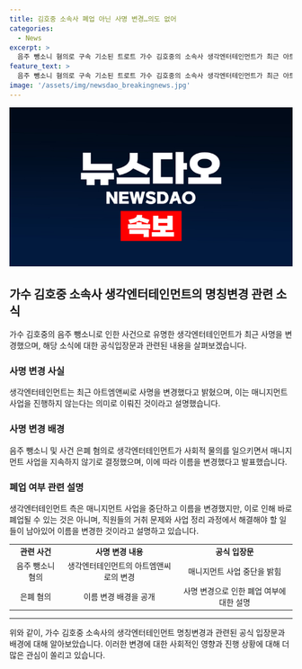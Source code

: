 ```yaml
---
title: 김호중 소속사 폐업 아닌 사명 변경…의도 없어
categories:
  - News
excerpt: >
  음주 뺑소니 혐의로 구속 기소된 트로트 가수 김호중의 소속사 생각엔터테인먼트가 최근 아트엠앤씨로 사명을 변경하여 사실상 폐업 절차를 밟고 있는 것으로 알려졌다. 김호중의 사건을 은폐한 혐의로 소속사 대표까지 구속되는 등 물의를 빚었으며, 소속 아티스트와의 전속 계약을 종료하며 매니지먼트 사업을 중단하는 결정을 내렸다. 생각엔터테인먼트는 이에 대해 마지막으로 매니지먼트 사업을 중단한다고 바로 폐업을 할 수 있는 것은 아니다라며 이름을 바꾼 것은 사업을 정리하는 과정에서 남아있는 일들을 해결하기 위함이라고 설명했다.
feature_text: >
  음주 뺑소니 혐의로 구속 기소된 트로트 가수 김호중의 소속사 생각엔터테인먼트가 최근 아트엠앤씨로 사명을 변경하여 사실상 폐업 절차를 밟고 있는 것으로 알려졌다. 김호중의 사건을 은폐한 혐의로 소속사 대표까지 구속되는 등 물의를 빚었으며, 소속 아티스트와의 전속 계약을 종료하며 매니지먼트 사업을 중단하는 결정을 내렸다. 생각엔터테인먼트는 이에 대해 마지막으로 매니지먼트 사업을 중단한다고 바로 폐업을 할 수 있는 것은 아니다라며 이름을 바꾼 것은 사업을 정리하는 과정에서 남아있는 일들을 해결하기 위함이라고 설명했다.
image: '/assets/img/newsdao_breakingnews.jpg'
---
```


<p><img src="/assets/img/newsdao_breakingnews.jpg" alt="implanttips 속보" /></p>

<h2 data-ke-size="size26">가수 김호중 소속사 생각엔터테인먼트의 명칭변경 관련 소식</h2>

<p data-ke-size="size16">가수 김호중의 음주 뺑소니로 인한 사건으로 유명한 생각엔터테인먼트가 최근 사명을 변경했으며, 해당 소식에 대한 공식입장문과 관련된 내용을 살펴보겠습니다.</p>

<h3><b>사명 변경 사실</b></h3>

<p data-ke-size="size16">생각엔터테인먼트는 최근 아트엠앤씨로 사명을 변경했다고 밝혔으며, 이는 매니지먼트 사업을 진행하지 않는다는 의미로 이뤄진 것이라고 설명했습니다.</p>

<h3><b>사명 변경 배경</b></h3>

<p data-ke-size="size16">음주 뺑소니 및 사건 은폐 혐의로 생각엔터테인먼트가 사회적 물의를 일으키면서 매니지먼트 사업을 지속하지 않기로 결정했으며, 이에 따라 이름을 변경했다고 발표했습니다.</p>

<h3><b>폐업 여부 관련 설명</b></h3>

<p data-ke-size="size16">생각엔터테인먼트 측은 매니지먼트 사업을 중단하고 이름을 변경했지만, 이로 인해 바로 폐업될 수 있는 것은 아니며, 직원들의 거취 문제와 사업 정리 과정에서 해결해야 할 일들이 남아있어 이름을 변경한 것이라고 설명하고 있습니다.</p>

<table>
    <tr>
        <td style="text-align: center; height: 17px;"><b>관련 사건</b></td>
        <td style="text-align: center; height: 17px;"><b>사명 변경 내용</b></td>
        <td style="text-align: center; height: 17px;"><b>공식 입장문</b></td>
    </tr>
    <tr>
        <td style="text-align: center; height: 17px;">음주 뺑소니 혐의</td>
        <td style="text-align: center; height: 17px;">생각엔터테인먼트의 아트엠앤씨로의 변경</td>
        <td style="text-align: center; height: 17px;">매니지먼트 사업 중단을 밝힘</td>
    </tr>
    <tr>
        <td style="text-align: center; height: 17px;">은폐 혐의</td>
        <td style="text-align: center; height: 17px;">이름 변경 배경을 공개</td>
        <td style="text-align: center; height: 17px;">사명 변경으로 인한 폐업 여부에 대한 설명</td>
    </tr>
</table>

<hr>

<p data-ke-size="size16">위와 같이, 가수 김호중 소속사의 생각엔터테인먼트 명칭변경과 관련된 공식 입장문과 배경에 대해 알아보았습니다. 이러한 변경에 대한 사회적인 영향과 진행 상황에 대해 더 많은 관심이 쏠리고 있습니다.</p>

